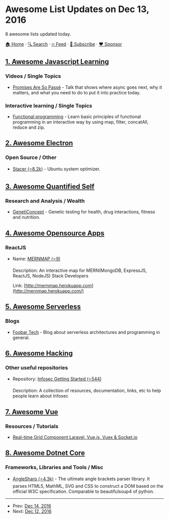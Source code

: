# Awesome List Updates on Dec 13, 2016

8 awesome lists updated today.

[🏠 Home](/README.md) · [🔍 Search](https://www.trackawesomelist.com/search/) · [🔥 Feed](https://www.trackawesomelist.com/rss.xml) · [📮 Subscribe](https://trackawesomelist.us17.list-manage.com/subscribe?u=d2f0117aa829c83a63ec63c2f&id=36a103854c) · [❤️  Sponsor](https://github.com/sponsors/theowenyoung)



## [1. Awesome Javascript Learning](/content/micromata/awesome-javascript-learning/README.md)

### Videos / Single Topics

*   [Promises Are So Passé](https://vimeo.com/181328943) - Talk that shows where async goes next, why it matters, and what you need to do to put it into practice today.

### Interactive learning / Single Topics

*   [Functional programming](http://reactivex.io/learnrx/) - Learn basic principles of functional programming in an interactive way by using map, filter, concatAll, reduce and zip.

## [2. Awesome Electron](/content/sindresorhus/awesome-electron/README.md)

### Open Source / Other

*   [Stacer (⭐8.2k)](https://github.com/oguzhaninan/Stacer) - Ubuntu system optimizer.

## [3. Awesome Quantified Self](/content/woop/awesome-quantified-self/README.md)

### Research and Analysis / Wealth

*   [GenetiConcept](https://geneticoncept.com) - Genetic testing for health, drug interactions, fitness and nutrition.

## [4. Awesome Opensource Apps](/content/unicodeveloper/awesome-opensource-apps/README.md)

### ReactJS

- Name: [MERNMAP (⭐9)](https://github.com/iamraphson/mernmap)

  Description: An interactive map for MERN(MongoDB, ExpressJS, ReactJS, NodeJS) Stack Developers

  Link: [http://mernmap.herokuapp.com](http://mernmap.herokuapp.com/)



## [5. Awesome Serverless](/content/pmuens/awesome-serverless/README.md)

### Blogs

*   [Foobar Tech](https://foobar123.com/@marciavillalba) - Blog about serverless architectures and programming in general.

## [6. Awesome Hacking](/content/Hack-with-Github/Awesome-Hacking/README.md)

### Other useful repositories

- Repository: [Infosec Getting Started (⭐544)](https://github.com/gradiuscypher/infosec_getting_started)

  Description: A collection of resources, documentation, links, etc to help people learn about Infosec



## [7. Awesome Vue](/content/vuejs/awesome-vue/README.md)

### Resources / Tutorials

*   [Real-time Grid Component Laravel, Vue.js, Vuex & Socket.io](https://www.youtube.com/watch?v=Jxefsv5Zqkw\&t=3s)

## [8. Awesome Dotnet Core](/content/thangchung/awesome-dotnet-core/README.md)

### Frameworks, Libraries and Tools / Misc

*   [AngleSharp (⭐4.3k)](https://github.com/AngleSharp/AngleSharp) - The ultimate angle brackets parser library. It parses HTML5, MathML, SVG and CSS to construct a DOM based on the official W3C specification. Comparable to beautifulsoup4 of python.

---

- Prev: [Dec 14, 2016](/content/2016/12/14/README.md)
- Next: [Dec 12, 2016](/content/2016/12/12/README.md)